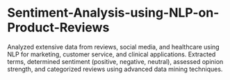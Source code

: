 # Sentiment-Analysis-using-NLP-on-Product-Reviews
Analyzed extensive data from reviews, social media, and healthcare using NLP for marketing, customer service, and clinical applications. Extracted terms, determined sentiment (positive, negative, neutral), assessed opinion strength, and categorized reviews using advanced data mining techniques.
